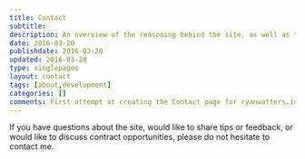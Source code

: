 ```yaml
---
title: Contact
subtitle:
description: An overview of the reasoning behind the site, as well as the development and design specifications for ryanwatters.io.
date: 2016-03-20
publishdate: 2016-03-20
updated: 2016-03-20
type: singlepages
layout: contact
tags: [about,development]
categories: []
comments: First attempt at creating the Contact page for ryanwatters.io
---
```


If you have questions about the site, would like to share tips or feedback, or would like to discuss contract opportunities, please do not hesitate to contact me.